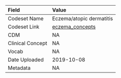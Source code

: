 |Field            |Value                    |
|:----------------|:------------------------|
|Codeset Name     |Eczema/atopic dermatitis |
|Codeset Link     |[eczema_concepts](https://github.com/PEDSnet/Variable-Dictionary/blob/main/conditions/eczema_concepts.csv)|
|CDM              |NA                       |
|Clinical Concept |NA                       |
|Vocab            |NA                       |
|Date Uploaded    |2019-10-08               |
|Metadata         |NA                       |
